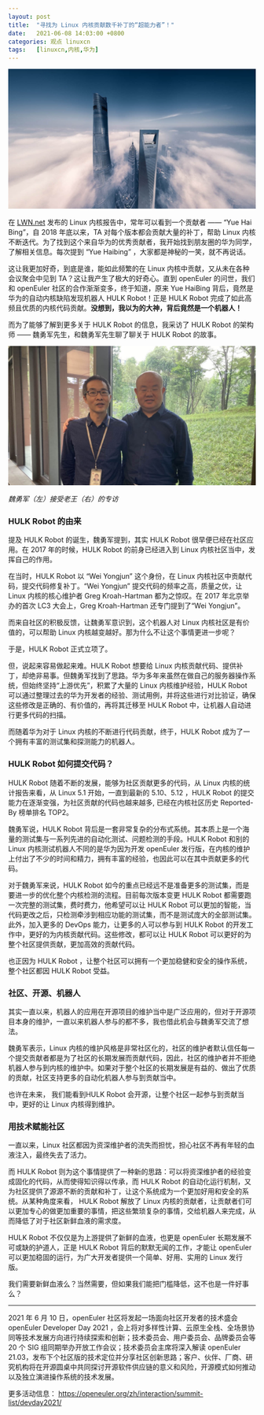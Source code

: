 ```yaml
---
layout: post
title:	"寻找为 Linux 内核贡献数千补丁的“超能力者”！"
date:	2021-06-08 14:03:00 +0800 
categories:	观点 linuxcn 
tags:	[linuxcn,内核,华为]
---
```



![](/Asserts/Images/album/202106/08/174726rhrc8fvi5fbvltz2.jpg)


在 [LWN.net](http://lwn.net/) 发布的 Linux 内核报告中，常年可以看到一个贡献者 —— “Yue Hai Bing”，自 2018 年底以来，TA 对每个版本都会贡献大量的补丁，帮助 Linux 内核不断迭代。为了找到这个来自华为的优秀贡献者，我开始找到朋友圈的华为同学，了解相关信息。每次提到 “Yue Haibing” ，大家都是神秘的一笑，就不再说话。 


这让我更加好奇，到底是谁，能如此频繁的在 Linux 内核中贡献，又从未在各种会议聚会中见到 TA？这让我产生了极大的好奇心。直到 openEuler 的问世，我们和 openEuler 社区的合作渐渐变多，终于知道，原来 Yue HaiBing 背后，竟然是华为的自动内核缺陷发现机器人 HULK Robot！正是 HULK Robot 完成了如此高频且优质的内核代码贡献。**没想到，我以为的大神，背后竟然是一个机器人！**


而为了能够了解到更多关于 HULK Robot 的信息，我采访了 HULK Robot 的架构师 —— 魏勇军先生，和魏勇军先生聊了聊关于 HULK Robot 的故事。


![](/Asserts/Images/album/202106/08/135544nmich0a061c600if.jpg)


*魏勇军（左）接受老王（右）的专访*


### HULK Robot 的由来


提及 HULK Robot 的诞生，魏勇军提到，其实 HULK Robot 很早便已经在社区应用。在 2017 年的时候，HULK Robot 的前身已经进入到 Linux 内核社区当中，发挥自己的作用。


在当时，HULK Robot 以 “Wei Yongjun” 这个身份，在 Linux 内核社区中贡献代码，提交代码修复补丁。“Wei Yongjun” 提交代码的频率之高，质量之优，让 Linux 内核的核心维护者 Greg Kroah-Hartman 都为之惊叹。在 2017 年北京举办的首次 LC3 大会上，Greg Kroah-Hartman 还专门提到了“Wei Yongjun”。


而来自社区的积极反馈，让魏勇军意识到，这个机器人对 Linux 内核社区是有价值的，可以帮助 Linux 内核越变越好。那为什么不让这个事情更进一步呢？


于是，HULK Robot 正式立项了。 


但，说起来容易做起来难。HULK Robot 想要给 Linux 内核贡献代码、提供补丁，却绝非易事。但魏勇军找到了思路。华为多年来虽然在做自己的服务器操作系统，但始终坚持“上游优先”，积累了大量的 Linux 内核维护经验，HULK Robot 可以通过整理过去的华为开发者的经验、测试用例，并将这些进行对比验证，确保这些修改是正确的、有价值的，再将其迁移至 HULK Robot 中，让机器人自动进行更多代码的扫描。


而随着华为对于 Linux 内核的不断进行代码贡献，终于，HULK Robot 成为了一个拥有丰富的测试集和探测能力的机器人。


### HULK Robot 如何提交代码？


HULK Robot 随着不断的发展，能够为社区贡献更多的代码，从 Linux 内核的统计报告来看，从 Linux 5.1 开始，一直到最新的 5.10、5.12 ，HULK Robot 的提交能力在逐渐变强，为社区贡献的代码也越来越多, 已经在内核社区历史 Reported-By 榜单排名 TOP2。


魏勇军说，HULK Robot 背后是一套非常复杂的分布式系统。其本质上是一个海量的测试集与一系列先进的自动化测试、问题检测的手段。HULK Robot 和别的 Linux 内核测试机器人不同的是华为因为开发 openEuler 发行版，在内核的维护上付出了不少的时间和精力，拥有丰富的经验，也因此可以在其中贡献更多的代码。


对于魏勇军来说，HULK Robot 如今的重点已经远不是准备更多的测试集，而是要进一步的优化整个内核检测的流程。目前每次版本变更 HULK Robot 都需要跑一次完整的测试集，费时费力，他希望可以让 HULK Robot 可以更加的智能，当代码更改之后，只检测牵涉到相应功能的测试集，而不是测试庞大的全部测试集。此外，加入更多的 DevOps 能力，让更多的人可以参与到 HULK Robot 的开发工作中，更好的为内核贡献代码。这些修改，都可以让 HULK Robot 可以更好的为整个社区提供贡献，更加高效的贡献代码。 


也正因为 HULK Robot ，让整个社区可以拥有一个更加稳健和安全的操作系统，整个社区都因 HULK Robot 受益。


### 社区、开源、机器人


其实一直以来，机器人的应用在开源项目的维护当中是广泛应用的，但对于开源项目本身的维护，一直以来机器人参与的都不多，我也借此机会与魏勇军交流了想法。


魏勇军表示，Linux 内核的维护风格是非常社区化的，社区的维护者默认信任每一个提交贡献者都是为了社区的长期发展而贡献代码，因此，社区的维护者并不拒绝机器人参与到内核的维护中。如果对于整个社区的长期发展是有益的、做出了优质的贡献，社区支持更多的自动化机器人参与到贡献当中。


也许在未来， 我们能看到HULK Robot 会开源，让整个社区一起参与到贡献当中，更好的让 Linux 内核得到维护。


### 用技术赋能社区


一直以来，Linux 社区都因为资深维护者的流失而担忧，担心社区不再有年轻的血液注入，最终失去了活力。


而 HULK Robot 则为这个事情提供了一种新的思路：可以将资深维护者的经验变成固化的代码，从而使得知识得以传承，而 HULK Robot 的自动化运行机制，又为社区提供了源源不断的贡献和补丁，让这个系统成为一个更加好用和安全的系统。从某种角度来看， HULK Robot 解放了 Linux 内核的贡献者，让贡献者们可以更加专心的做更加重要的事情，把这些繁琐复杂的事情，交给机器人来完成，从而降低了对于社区新鲜血液的需求度。


HULK Robot 不仅仅是为上游提供了新鲜的血液，也更是 openEuler 长期发展不可或缺的护道人，正是 HULK Robot 背后的默默无闻的工作，才能让 openEuler 可以更加稳固的运行，为广大开发者提供一个简单、好用、实用的 Linux 发行版。


我们需要新鲜血液么？当然需要，但如果我们能把门槛降低，这不也是一件好事么？




---


2021 年 6 月 10 日，openEuler 社区将发起一场面向社区开发者的技术盛会 openEuler Developer Day 2021 ，会上将对多样性计算、云原生全栈、全场景协同等技术发展方向进行持续探索和创新；技术委员会、用户委员会、品牌委员会等 20 个 SIG 组同期举办开放工作会议；技术委员会主席将深入解读 openEuler 21.03，发布下个社区版的技术定位并分享社区创新思路；客户、伙伴、厂商、研究机构将在开源圆桌中共同探讨开源软件供应链的意义和风险，开源模式如何推动以及独立演进操作系统的技术发展。


更多活动信息： <https://openeuler.org/zh/interaction/summit-list/devday2021/>
